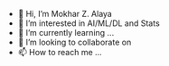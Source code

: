 - 👋 Hi, I’m Mokhar Z. Alaya
- 👀 I’m interested in AI/ML/DL and Stats
- 🌱 I’m currently learning ...
- 💞️ I’m looking to collaborate on 
- 📫 How to reach me ...

<!---
mzalaya/mzalaya is a ✨ special ✨ repository because its `README.md` (this file) appears on your GitHub profile.
You can click the Preview link to take a look at your changes.
--->
